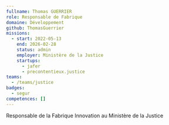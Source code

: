 ```yaml
---
fullname: Thomas GUERRIER
role: Responsable de Fabrique
domaine: Développement
github: ThomasGuerrier
missions:
  - start: 2022-05-13
    end: 2026-02-28
    status: admin
    employer: Ministère de la Justice
    startups:
      - jafer
      - precontentieux.justice
teams:
  - /teams/justice
badges:
  - segur
competences: []
---
```

Responsable de la Fabrique Innovation au Ministère de la Justice
